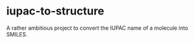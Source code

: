 # iupac-to-structure
A rather ambitious project to convert the IUPAC name of a molecule into SMILES.
